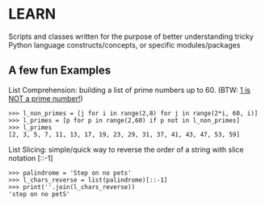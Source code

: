 LEARN
=====
Scripts and classes written for the purpose of better understanding tricky Python language constructs/concepts, or specific modules/packages


A few fun Examples
------------------

List Comprehension: building a list of prime numbers up to 60. (BTW: [1 is NOT a prime number!](https://blogs.scientificamerican.com/roots-of-unity/why-isnt-1-a-prime-number/))

    >>> l_non_primes = [j for i in range(2,8) for j in range(2*i, 60, i)]
    >>> l_primes = [p for p in range(2,60) if p not in l_non_primes]
    >>> l_primes
    [2, 3, 5, 7, 11, 13, 17, 19, 23, 29, 31, 37, 41, 43, 47, 53, 59]



List Slicing: simple/quick way to reverse the order of a string with slice notation \[::-1]

    >>> palindrome = 'Step on no pets'
    >>> l_chars_reverse = list(palindrome)[::-1]
    >>> print(''.join(l_chars_reverse))
    'step on no petS'
